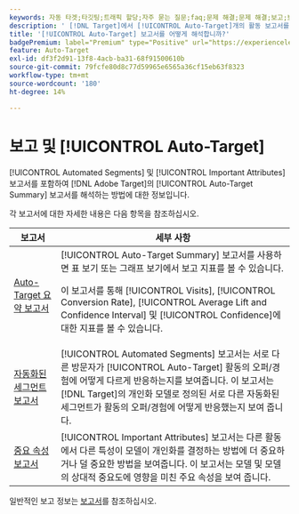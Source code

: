 ```yaml
---
keywords: 자동 타겟;타깃팅;트래픽 할당;자주 묻는 질문;faq;문제 해결;문제 해결;보고;보고서;자동 타겟 요약 보고서;요약 보고서;자동화된 세그먼트;중요 속성
description: ' [!DNL Target]에서 [!UICONTROL Auto-Target]개의 활동 보고서를 해석하는 방법을 알아봅니다.'
title: '[!UICONTROL Auto-Target] 보고서를 어떻게 해석합니까?'
badgePremium: label="Premium" type="Positive" url="https://experienceleague.adobe.com/docs/target/using/introduction/intro.html?lang=en#premium newtab=true" tooltip="Target Premium에 포함된 내용을 확인합니다."
feature: Auto-Target
exl-id: df3f2d91-13f8-4acb-ba31-68f91500610b
source-git-commit: 79fcfe80d8c77d59965e6565a36cf15eb63f8323
workflow-type: tm+mt
source-wordcount: '180'
ht-degree: 14%

---
```


# 보고 및 [!UICONTROL Auto-Target]

[!UICONTROL Automated Segments] 및 [!UICONTROL Important Attributes] 보고서를 포함하여 [!DNL Adobe Target]의 [!UICONTROL Auto-Target Summary] 보고서를 해석하는 방법에 대한 정보입니다.

각 보고서에 대한 자세한 내용은 다음 항목을 참조하십시오.

| 보고서 | 세부 사항 |
| --- | --- |
| [Auto-Target 요약 보고서](/help/main/c-reports/personalization-reports/auto-target-summary-report.md) | [!UICONTROL Auto-Target Summary] 보고서를 사용하면 표 보기 또는 그래프 보기에서 보고 지표를 볼 수 있습니다.<P>이 보고서를 통해 [!UICONTROL Visits], [!UICONTROL Conversion Rate], [!UICONTROL Average Lift and Confidence Interval] 및 [!UICONTROL Confidence]에 대한 지표를 볼 수 있습니다. |
| [자동화된 세그먼트 보고서](/help/main/c-reports/c-personalization-insights-reports/automated-segments-report.md) | [!UICONTROL Automated Segments] 보고서는 서로 다른 방문자가 [!UICONTROL Auto-Target] 활동의 오퍼/경험에 어떻게 다르게 반응하는지를 보여줍니다. 이 보고서는 [!DNL Target]의 개인화 모델로 정의된 서로 다른 자동화된 세그먼트가 활동의 오퍼/경험에 어떻게 반응했는지 보여 줍니다. |
| [중요 속성 보고서](/help/main/c-reports/c-personalization-insights-reports/important-attributes-report.md) | [!UICONTROL Important Attributes] 보고서는 다른 활동에서 다른 특성이 모델이 개인화를 결정하는 방법에 더 중요하거나 덜 중요한 방법을 보여줍니다. 이 보고서는 모델 및 모델의 상대적 중요도에 영향을 미친 주요 속성을 보여 줍니다. |

일반적인 보고 정보는 [보고서](/help/main/c-reports/reports.md)를 참조하십시오.
